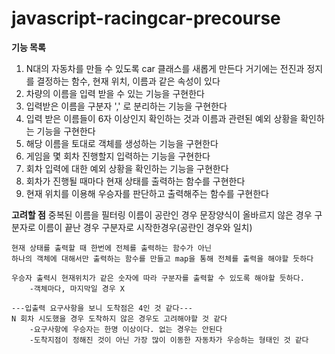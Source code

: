 # javascript-racingcar-precourse
**기능 목록**
1. N대의 자동차를 만들 수 있도록 car 클래스를 새롭게 만든다 거기에는 전진과 정지를 결정하는 함수, 현재 위치, 이름과 같은 속성이 있다
2. 차량의 이름을 입력 받을 수 있는 기능을 구현한다
3. 입력받은 이름을 구분자 ',' 로 분리하는 기능을 구현한다
5. 입력 받은 이름들이 6자 이상인지 확인하는 것과 이름과 관련된 예외 상황을 확인하는 기능을 구현한다
5. 해당 이름을 토대로 객체를 생성하는 기능을 구현한다
6. 게임을 몇 회차 진행할지 입력하는 기능을 구현한다
7. 회차 입력에 대한 예외 상황을 확인하는 기능을 구현한다
8. 회차가 진행될 때마다 현재 상태를 출력하는 함수를 구현한다
9. 현재 위치를 이용해 우승자를 판단하고 출력해주는 함수를 구현한다



**고려할 점**
    중복된 이름을 필터링
    이름이 공란인 경우
    문장양식이 올바르지 않은 경우
    구분자로 이름이 끝난 경우
    구분자로 시작한경우(공란인 경우와 일치)

    현재 상태를 출력할 때 한번에 전체를 출력하는 함수가 아닌
    하나의 객체에 대해서만 출력하는 함수를 만들고 map을 통해 전체를 출력을 해야할 듯하다

    우승자 출력시 현재위치가 같은 숫자에 따라 구분자를 출력할 수 있도록 해야할 듯하다.
        -객체마다, 마지막일 경우 X

    ---입출력 요구사항을 보니 도착점은 4인 것 같다---
    N 회차 시도했을 경우 도착하지 않은 경우도 고려해야할 것 같다
        -요구사항에 우승자는 한명 이상이다. 없는 경우는 안된다
        -도착지점이 정해진 것이 아닌 가장 많이 이동한 자동차가 우승하는 형태인 것 같다
